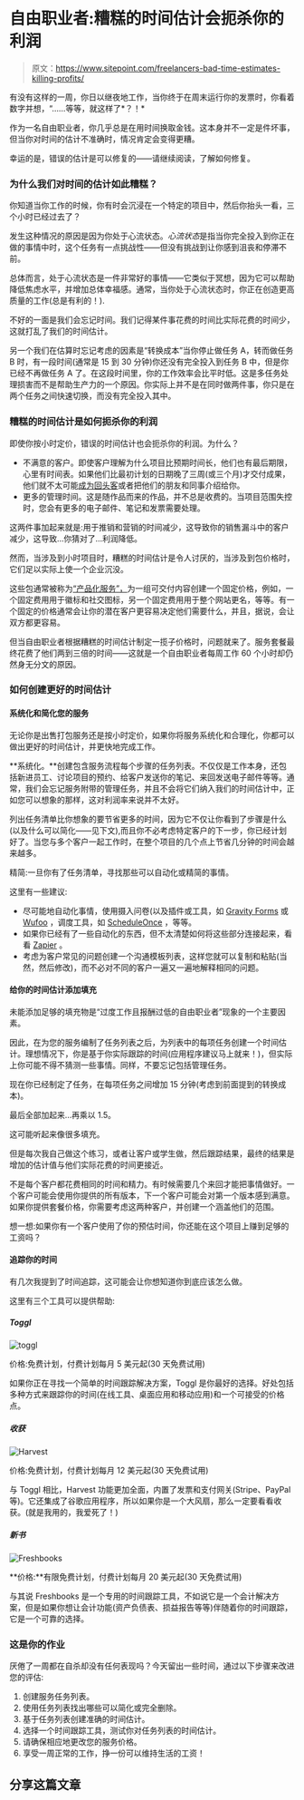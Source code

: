 # 自由职业者:糟糕的时间估计会扼杀你的利润

> 原文：<https://www.sitepoint.com/freelancers-bad-time-estimates-killing-profits/>

有没有这样的一周，你日以继夜地工作，当你终于在周末运行你的发票时，你看着数字并想，“……等等，就这样了*？！*

作为一名自由职业者，你几乎总是在用时间换取金钱。这本身并不一定是件坏事，但当你对时间的估计不准确时，情况肯定会变得更糟。

幸运的是，错误的估计是可以修复的——请继续阅读，了解如何修复。

### 为什么我们对时间的估计如此糟糕？

你知道当你工作的时候，你有时会沉浸在一个特定的项目中，然后你抬头一看，三个小时已经过去了？

发生这种情况的原因是因为你处于心流状态。*心流状态*是指当你完全投入到你正在做的事情中时，这个任务有一点挑战性——但没有挑战到让你感到沮丧和停滞不前。

总体而言，处于心流状态是一件非常好的事情——它类似于冥想，因为它可以帮助降低焦虑水平，并增加总体幸福感。通常，当你处于心流状态时，你正在创造更高质量的工作(总是有利的！).

不好的一面是我们会忘记时间。我们记得某件事花费的时间比实际花费的时间少，这就打乱了我们的时间估计。

另一个我们在估算时忘记考虑的因素是“转换成本”当你停止做任务 A，转而做任务 B 时，有一段时间(通常是 15 到 30 分钟)你还没有完全投入到任务 B 中，但是你已经不再做任务 A 了。在这段时间里，你的工作效率会比平时低。这是多任务处理损害而不是帮助生产力的一个原因。你实际上并不是在同时做两件事，你只是在两个任务之间快速切换，而没有完全投入其中。

### 糟糕的时间估计是如何扼杀你的利润

即使你按小时定价，错误的时间估计也会扼杀你的利润。为什么？

*   不满意的客户。即使客户理解为什么项目比预期时间长，他们也有最后期限，心里有时间表。如果他们比最初计划的日期晚了三周(或三个月)才交付成果，他们就不太可能[成为回头客](https://www.sitepoint.com/increase-profits-with-client-follow-up)或者把他们的朋友和同事介绍给你。
*   更多的管理时间。这是随作品而来的作品，并不总是收费的。当项目范围失控时，您会有更多的电子邮件、笔记和发票需要处理。

这两件事加起来就是:用于推销和营销的时间减少，这导致你的销售漏斗中的客户减少，这导致…你猜对了…利润降低。

然而，当涉及到小时项目时，糟糕的时间估计是令人讨厌的，当涉及到包价格时，它们足以实际上使一个企业沉没。

这些包通常被称为[“产品化服务”，](http://www.business2community.com/product-management/nice-little-package-productize-service-0939305#!bs3Mtz)为一组可交付内容创建一个固定价格，例如，一个固定费用用于徽标和社交图标，另一个固定费用用于整个网站更名，等等。有一个固定的价格通常会让你的潜在客户更容易决定他们需要什么，并且，据说，会让双方都更容易。

但当自由职业者根据糟糕的时间估计制定一揽子价格时，问题就来了。服务套餐最终花费了他们两到三倍的时间——这就是一个自由职业者每周工作 60 个小时却仍然身无分文的原因。

### 如何创建更好的时间估计

#### 系统化和简化您的服务

无论你是出售打包服务还是按小时定价，如果你将服务系统化和合理化，你都可以做出更好的时间估计，并更快地完成工作。

**系统化。**创建包含服务流程每个步骤的任务列表。不仅仅是工作本身，还包括新进员工、讨论项目的预约、给客户发送你的笔记、来回发送电子邮件等等。通常，我们会忘记服务附带的管理任务，并且不会将它们纳入我们的时间估计中，正如您可以想象的那样，这对利润率来说并不太好。

列出任务清单比你想象的要节省更多的时间，因为它不仅让你看到了步骤是什么(以及什么可以简化——见下文),而且你不必考虑特定客户的下一步，你已经计划好了。当您与多个客户一起工作时，在整个项目的几个点上节省几分钟的时间会越来越多。

精简:一旦你有了任务清单，寻找那些可以自动化或精简的事情。

这里有一些建议:

*   尽可能地自动化事情，使用摄入问卷(以及插件或工具，如 [Gravity Forms](http://www.gravityforms.com/) 或 [Wufoo](http://www.wufoo.com/) ，调度工具，如 [ScheduleOnce](http://www.scheduleonce.com/) ，等等。
*   如果你已经有了一些自动化的东西，但不太清楚如何将这些部分连接起来，看看 [Zapier](https://zapier.com/) 。
*   考虑为客户常见的问题创建一个沟通模板列表，这样您就可以复制和粘贴(当然，然后修改)，而不必对不同的客户一遍又一遍地解释相同的问题。

#### 给你的时间估计添加填充

未能添加足够的填充物是“过度工作且报酬过低的自由职业者”现象的一个主要因素。

因此，在为您的服务编制了任务列表之后，为列表中的每项任务创建一个时间估计。理想情况下，你是基于你实际跟踪的时间(应用程序建议马上就来！)，但实际上你可能不得不猜测一些事情。同样，不要忘记包括管理任务。

现在你已经制定了任务，在每项任务之间增加 15 分钟(考虑到前面提到的转换成本)。

最后全部加起来…再乘以 1.5。

这可能听起来像很多填充。

但是每次我自己做这个练习，或者让客户或学生做，然后跟踪结果，最终的结果是增加的估计值与他们实际花费的时间更接近。

不是每个客户都花费相同的时间和精力。有时候需要几个来回才能把事情做好。一个客户可能会使用你提供的所有版本，下一个客户可能会对第一个版本感到满意。如果你提供套餐价格，你需要考虑这两种客户，并创建一个涵盖他们的范围。

想一想:如果你有一个客户使用了你的预估时间，你还能在这个项目上赚到足够的工资吗？

#### 追踪你的时间

有几次我提到了时间追踪，这可能会让你想知道你到底应该怎么做。

这里有三个工具可以提供帮助:

##### **Toggl**

![toggl](img/12a3958fb4508e936d8a8915a04bac4f.png)

价格:免费计划，付费计划每月 5 美元起(30 天免费试用)

如果你正在寻找一个简单的时间跟踪解决方案，Toggl 是你最好的选择。好处包括多种方式来跟踪你的时间(在线工具、桌面应用和移动应用)和一个可接受的价格点。

##### 收获

![Harvest](img/5b686122dacaa3828270d5a01eb7e527.png)

价格:免费计划，付费计划每月 12 美元起(30 天免费试用)

与 Toggl 相比，Harvest 功能更加全面，内置了发票和支付网关(Stripe、PayPal 等)。它还集成了谷歌应用程序，所以如果你是一个大风扇，那么一定要看看收获。(就是我用的，我爱死了！)

##### 新书

![Freshbooks](img/0108c78c36aff272ebfcd6ac52c75f33.png)

**价格:**有限免费计划，付费计划每月 20 美元起(30 天免费试用)

与其说 Freshbooks 是一个专用的时间跟踪工具，不如说它是一个会计解决方案，但是如果你想让会计功能(资产负债表、损益报告等等)伴随着你的时间跟踪，它是一个可靠的选择。

### 这是你的作业

厌倦了一周都在自杀却没有任何表现吗？今天留出一些时间，通过以下步骤来改进您的评估:

1.  创建服务任务列表。
2.  使用任务列表找出哪些可以简化或完全删除。
3.  基于任务列表创建准确的时间估计。
4.  选择一个时间跟踪工具，测试你对任务列表的时间估计。
5.  请确保相应地更改您的服务价格。
6.  享受一周正常的工作，挣一份可以维持生活的工资！

## 分享这篇文章